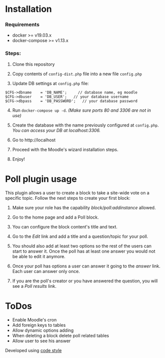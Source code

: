 # Installation

### Requirements
- docker >= v19.03.x
- docker-compose >= v1.13.x

### Steps:

1. Clone this repository

2. Copy contents of `config-dist.php` file into a new file `config.php`

3. Update DB settings at `config.php` file:
```
$CFG->dbname    = 'DB_NAME';     // database name, eg moodle
$CFG->dbuser    = 'DB_USER';   // your database username
$CFG->dbpass    = 'DB_PASSWORD';   // your database password
```

4. Run `docker-compose up -d`. _(Make sure ports 80 and 3306 are not in use)_

5. Create the database with the name previously configured at `config.php`. _You can access your DB at localhost:3306._

6. Go to http://localhost

7. Proceed with the Moodle's wizard installation steps.

8. Enjoy!

# Poll plugin usage

This plugin allows a user to create a block to take a site-wide vote on a specific topic. Follow the next steps to create your first block:

1. Make sure your role has the capability *block/poll:addinstance* allowed.

2. Go to the home page and add a Poll block.

3. You can configure the block content's title and text.

4. Go to the _Edit_ link and add a title and a question/topic for your poll.

5. You should also add at least two options so the rest of the users can start to answer it. Once the poll has at least one answer you would not be able to edit it anymore.

6. Once your poll has options a user can answer it going to the _answer_ link. Each user can answer only once.

7. If you are the poll's creator or you have answered the question, you will see a _Poll results_ link.

# ToDos

- Enable Moodle's cron
- Add foreign keys to tables
- Allow dynamic options adding
- When deleting a block delete poll related tables
- Allow user to see his answer


Developed using [code style](https://docs.moodle.org/dev/Coding_style)